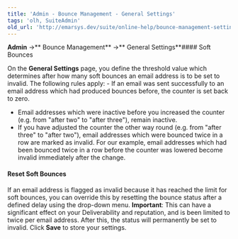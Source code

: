 ```yaml
---
title: 'Admin - Bounce Management - General Settings'
tags: 'olh, SuiteAdmin'
old_url: 'http://emarsys.dev/suite/online-help/bounce-management-settings/'
---
```


**Admin** ->** Bounce Management** ->** General Settings**#### Soft Bounces

 On the **General Settings** page, you define the threshold value which determines after how many soft bounces an email address is to be set to invalid. The following rules apply: - If an email was sent successfully to an email address which had produced bounces before, the counter is set back to zero.
- Email addresses which were inactive before you increased the counter (e.g. from "after two" to "after three"), remain inactive.
- If you have adjusted the counter the other way round (e.g. from "after three" to "after two"), email addresses which were bounced twice in a row are marked as invalid. For our example, email addresses which had been bounced twice in a row before the counter was lowered become invalid immediately after the change.

#### **Reset Soft Bounces**

 If an email address is flagged as invalid because it has reached the limit for soft bounces, you can override this by resetting the bounce status after a defined delay using the drop-down menu. **Important**: This can have a significant effect on your Deliverability and reputation, and is been limited to twice per email address. After this, the status will permanently be set to invalid. Click **Save** to store your settings.